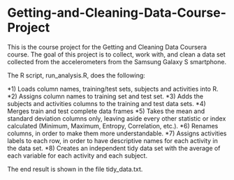 # Getting-and-Cleaning-Data-Course-Project

This is the course project for the Getting and Cleaning Data Coursera course. The goal of this project is to collect, work with, and clean a data set collected from the accelerometers from the Samsung Galaxy S smartphone.

The R script, run_analysis.R, does the following:

*1) Loads column names, training/test sets, subjects and activities into R.
*2) Assigns column names to training set and test set.
*3) Adds the subjects and activities columns to the training and test data sets.
*4) Merges train and test complete data frames
*5) Takes the mean and standard deviation columns only, leaving aside every other statistic or index calculated (Minimum, Maximum, Entropy, Correlation, etc.).
*6) Renames columns, in order to make them more understandable.
*7) Assigns activities labels to each row, in order to have descriptive names for each activity in the data set.
*8) Creates an independent tidy data set with the average of each variable for each activity and each subject.

The end result is shown in the file tidy_data.txt.
